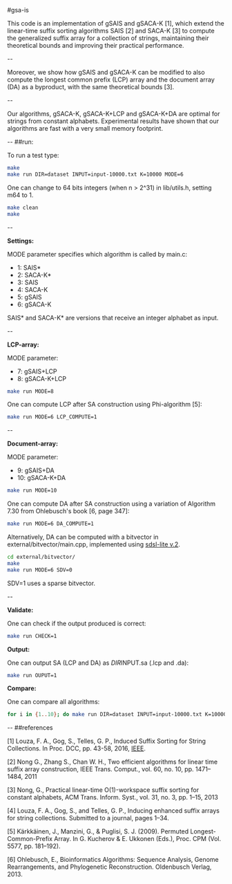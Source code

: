 #gsa-is

This code is an implementation of gSAIS and gSACA-K [1], which extend the
linear-time suffix sorting algorithms SAIS [2] and SACA-K [3] to compute the
generalized suffix array for a collection of strings, maintaining their
theoretical bounds and improving their practical performance.

--

Moreover, we show how gSAIS and gSACA-K can be modified to also compute the
longest common prefix (LCP) array and the document array (DA) as a byproduct,
with the same theoretical bounds [3].

--

Our algorithms, gSACA-K, gSACA-K+LCP and gSACA-K+DA are optimal for strings
from constant alphabets. Experimental results have shown that our algorithms
are fast with a very small memory footprint.


--
##run:

To run a test type:

```sh
make
make run DIR=dataset INPUT=input-10000.txt K=10000 MODE=6
```

One can change to 64 bits integers (when n > 2^31) in lib/utils.h, setting m64
to 1.

```sh
make clean
make 
```

--

**Settings:**

MODE parameter specifies which algorithm is called by main.c:

* 1:  SAIS\* 
* 2:  SACA-K\* 
* 3:  SAIS  
* 4:  SACA-K 
* 5:  gSAIS
* 6:  gSACA-K

SAIS\* and SACA-K\* are versions that receive an integer alphabet as input.

--

**LCP-array:**

MODE parameter:

* 7:  gSAIS+LCP
* 8:  gSACA-K+LCP

```sh
make run MODE=8
```

One can compute LCP after SA construction using Phi-algorithm [5]:

```sh
make run MODE=6 LCP_COMPUTE=1
```

--

**Document-array:**

MODE parameter:

* 9:  gSAIS+DA
* 10: gSACA-K+DA

```sh
make run MODE=10
```

One can compute DA after SA construction using a variation of Algorithm 7.30 from Ohlebusch's book [6, page 347]:

```sh
make run MODE=6 DA_COMPUTE=1
```

Alternatively, DA can be computed with a bitvector in external/bitvector/main.cpp, implemented using [sdsl-lite v.2](https://github.com/simongog/sdsl-lite). 

```sh
cd external/bitvector/
make
make run MODE=6 SDV=0
```

SDV=1 uses a sparse bitvector.

--

**Validate:**

One can check if the output produced is correct:

```sh
make run CHECK=1
```

**Output:**

One can output SA (LCP and DA) as $DIR$INPUT.sa (.lcp and .da):

```sh
make run OUPUT=1
```

**Compare:**

One can compare all algorithms:

```sh
for i in {1..10}; do make run DIR=dataset INPUT=input-10000.txt K=10000 LCP_COMPUTE=1 DA_COMPUTE=1 MODE=$i; done
```

--
##references

\[1\] Louza, F. A., Gog, S., Telles, G. P., Induced Suffix Sorting for String Collections. In Proc. DCC, pp. 43-58, 2016, [IEEE](http://ieeexplore.ieee.org/document/7786148/).

\[2\] Nong G., Zhang S., Chan W. H., Two efficient algorithms for linear time suffix array construction, IEEE Trans. Comput., vol. 60, no. 10, pp. 1471–1484, 2011

\[3\] Nong, G., Practical linear-time O(1)-workspace suffix sorting for constant alphabets, ACM Trans. Inform. Syst., vol. 31, no. 3, pp. 1–15, 2013

\[4\] Louza, F. A., Gog, S., and Telles, G. P., Inducing enhanced suffix arrays for string collections. Submitted to a journal, pages 1–34.

\[5\] Kärkkäinen, J., Manzini, G., & Puglisi, S. J. (2009). Permuted Longest-Common-Prefix Array. In G. Kucherov & E. Ukkonen (Eds.), Proc. CPM (Vol. 5577, pp. 181–192).

\[6\] Ohlebusch, E., Bioinformatics Algorithms: Sequence Analysis, Genome Rearrangements, and Phylogenetic Reconstruction. Oldenbusch Verlag, 2013.

